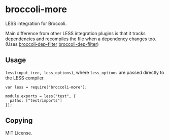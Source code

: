 # broccoli-more

LESS integration for Broccoli.

Main difference from other LESS integration plugins is that it tracks
dependencies and recompiles the file when a dependency changes
too. (Uses [broccoli-dep-filter] [broccoli-dep-filter])

[broccoli-dep-filter]: https://github.com/szywon/broccoli-dep-filter

## Usage

`less(input_tree, less_options)`, where `less_options` are passed
directly to the LESS compiler.

    var less = require("broccoli-more");

    module.exports = less("test", {
      paths: ["test/imports"]
    });

## Copying

MIT License.